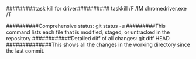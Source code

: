 #########task kill for driver##########
taskkill /F /IM chromedriver.exe /T

##########Comprehensive status: 
git status -u
#########This command lists each file that is modified, staged, or untracked in the repository
############Detailed diff of all changes: 
git diff HEAD
##############This shows all the changes in the working directory since the last commit.
